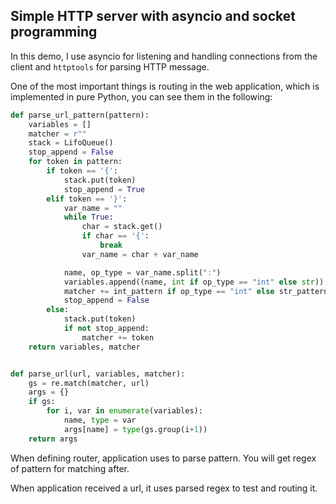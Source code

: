 ## Simple HTTP server with asyncio and socket programming

In this demo, I use asyncio for listening and handling connections from the client and `httptools` for parsing HTTP message.

One of the most important things is routing in the web application, which is implemented in pure Python, you can see them in the following:

```python
def parse_url_pattern(pattern):
    variables = []
    matcher = r""
    stack = LifoQueue()
    stop_append = False
    for token in pattern:
        if token == '{':
            stack.put(token)
            stop_append = True
        elif token == '}':
            var_name = ""
            while True:
                char = stack.get()
                if char == '{':
                    break
                var_name = char + var_name

            name, op_type = var_name.split(":")
            variables.append((name, int if op_type == "int" else str))
            matcher += int_pattern if op_type == "int" else str_pattern
            stop_append = False
        else:
            stack.put(token)
            if not stop_append:
                matcher += token
    return variables, matcher


def parse_url(url, variables, matcher):
    gs = re.match(matcher, url)
    args = {}
    if gs:
        for i, var in enumerate(variables):
            name, type = var
            args[name] = type(gs.group(i+1))
    return args
```

When defining router, application uses to parse pattern. You will get regex of pattern for matching after.

When application received a url, it uses parsed regex to test and routing it.
